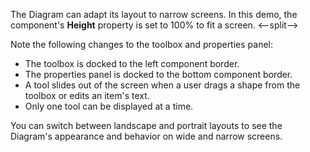 The Diagram can adapt its layout to narrow screens. In this demo, the component's **Height** property is set to 100% to fit a screen.
<--split-->

Note the following changes to the toolbox and properties panel:

* The toolbox is docked to the left component border.
* The properties panel is docked to the bottom component border.
* A tool slides out of the screen when a user drags a shape from the toolbox or edits an item's text.
* Only one tool can be displayed at a time.

You can switch between landscape and portrait layouts to see the Diagram's appearance and behavior on wide and narrow screens.